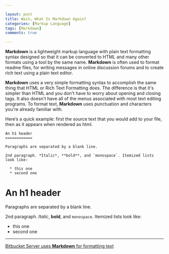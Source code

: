 ```yaml
---

layout: post
title: Wait… What Is Markdown Again? 
categories: [Markup Language]
tags: [Markdown]
comments: true

---
```


**Markdown** is a lightweight markup language with plain text formatting syntax designed so that it can be converted to HTML and many other formats using a tool by the same name. **Markdown** is often used to format readme files, for writing messages in online discussion forums and to create rich text using a plain text editor.


**Markdown** uses a very simple formatting syntax to accomplish the same thing that HTML or Rich Text Formatting does. The difference is that it's simpler than HTML and you don't have to worry about opening and closing tags. It also doesn't have all of the menus associated with most text editing programs. To format text, **Markdown** uses punctuation and characters you're already familiar with.

Here’s a quick example: first the source text that you would add to your file, then as it appears when rendered as html.

```text
An h1 header
============

Paragraphs are separated by a blank line.

2nd paragraph. *Italic*, **bold**, and `monospace`. Itemized lists look like:

  * this one
  * second one
```

An h1 header
============

Paragraphs are separated by a blank line.

2nd paragraph. *Italic*, **bold**, and `monospace`. Itemized lists look like:

  * this one
  * second one
  

- - -

<a class="btn btn-default" href="https://confluence.atlassian.com/bitbucketserver/markdown-syntax-guide-776639995.html">Bitbucket Server uses **Markdown** for formatting text</a>



